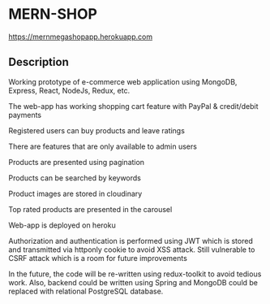 # MERN-SHOP
https://mernmegashopapp.herokuapp.com

## Description
Working prototype of e-commerce web application using MongoDB, Express, React, NodeJs, Redux, etc.

The web-app has working shopping cart feature with PayPal & credit/debit payments

Registered users can buy products and leave ratings

There are features that are only available to admin users

Products are presented using pagination

Products can be searched by keywords

Product images are stored in cloudinary

Top rated products are presented in the carousel

Web-app is deployed on heroku

Authorization and authentication is performed using JWT which is stored and transmitted via httponly cookie to avoid XSS attack. Still vulnerable to CSRF attack which is a room for future improvements

In the future, the code will be re-written using redux-toolkit to avoid tedious work. Also, backend could be written using Spring and MongoDB could be replaced with relational PostgreSQL database.
